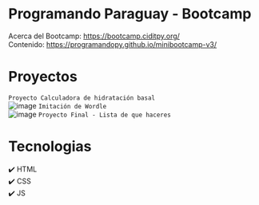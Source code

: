 # Programando Paraguay - Bootcamp
Acerca del Bootcamp: https://bootcamp.ciditpy.org/ <br>
Contenido: https://programandopy.github.io/minibootcamp-v3/
# Proyectos
`Proyecto Calculadora de hidratación basal` <br>
![image](https://github.com/carloslugoo/ProgramandoParaguay-Bootcamp/assets/112581880/444f97ed-3cf1-4964-8d41-ba95ae383b7a)
`Imitación de Wordle` <br>
![image](https://github.com/carloslugoo/ProgramandoParaguay-Bootcamp/assets/112581880/34809d2f-c536-4453-af51-4d45d46e32c8)
`Proyecto Final - Lista de que haceres` <br>

# Tecnologias
✔️ HTML <br>
✔️ CSS <br>
✔️ JS <br>
